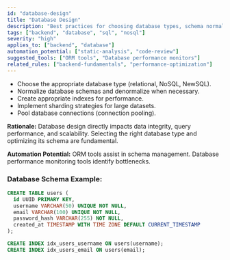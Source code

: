 ```yaml
---
id: "database-design"
title: "Database Design"
description: "Best practices for choosing database types, schema normalization, indexing, and sharding for performance and scalability."
tags: ["backend", "database", "sql", "nosql"]
severity: "high"
applies_to: ["backend", "database"]
automation_potential: ["static-analysis", "code-review"]
suggested_tools: ["ORM tools", "Database performance monitors"]
related_rules: ["backend-fundamentals", "performance-optimization"]
---
```


- Choose the appropriate database type (relational, NoSQL, NewSQL).
- Normalize database schemas and denormalize when necessary.
- Create appropriate indexes for performance.
- Implement sharding strategies for large datasets.
- Pool database connections (connection pooling).

**Rationale:** Database design directly impacts data integrity, query performance, and scalability. Selecting the right database type and optimizing its schema are fundamental.

**Automation Potential:** ORM tools assist in schema management. Database performance monitoring tools identify bottlenecks.

### Database Schema Example:
```sql
CREATE TABLE users (
  id UUID PRIMARY KEY,
  username VARCHAR(50) UNIQUE NOT NULL,
  email VARCHAR(100) UNIQUE NOT NULL,
  password_hash VARCHAR(255) NOT NULL,
  created_at TIMESTAMP WITH TIME ZONE DEFAULT CURRENT_TIMESTAMP
);

CREATE INDEX idx_users_username ON users(username);
CREATE INDEX idx_users_email ON users(email);
```
